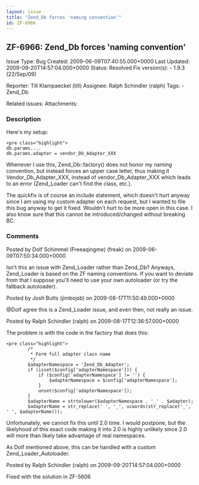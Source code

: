 ```yaml
---
layout: issue
title: "Zend_Db forces 'naming convention'"
id: ZF-6966
---
```


ZF-6966: Zend\_Db forces 'naming convention'
--------------------------------------------

 Issue Type: Bug Created: 2009-06-09T07:40:55.000+0000 Last Updated: 2009-09-20T14:57:04.000+0000 Status: Resolved Fix version(s): - 1.9.3 (22/Sep/09)
 
 Reporter:  Till Klampaeckel (till)  Assignee:  Ralph Schindler (ralph)  Tags: - Zend\_Db
 
 Related issues: 
 Attachments: 
### Description

Here's my setup:

 
    <pre class="highlight">
    db.params....
    db.params.adapter = vendor_Db_Adapter_XXX


Whenever I use this, Zend\_Db::factory() does not honor my naming convention, but instead forces an upper case letter, thus making it Vendor\_Db\_Adapter\_XXX, instead of vendor\_Db\_Adapter\_XXX which leads to an error (Zend\_Loader can't find the class, etc.).

The quickfix is of course an include statement, which doesn't hurt anyway since I am using my custom adapter on each request, but I wanted to file this bug anyway to get it fixed. Wouldn't hurt to be more open in this case. I also know sure that this cannot be introduced/changed without breaking BC.

 

 

### Comments

Posted by Dolf Schimmel (Freeaqingme) (freak) on 2009-06-09T07:50:34.000+0000

Isn't this an issue with Zend\_Loader rather than Zend\_Db? Anyways, Zend\_Loader is based on the ZF naming conventions. If you want to deviate from that I suppose you'll need to use your own autoloader (or try the fallback autoloader).

 

 

Posted by Josh Butts (jimbojsb) on 2009-08-17T11:50:49.000+0000

@Dolf agree this is a Zend\_Loader issue, and even then, not really an issue.

 

 

Posted by Ralph Schindler (ralph) on 2009-08-17T12:36:57.000+0000

The problem is with the code in the factory that does this:

 
    <pre class="highlight">
            /*
             * Form full adapter class name
             */
            $adapterNamespace = 'Zend_Db_Adapter';
            if (isset($config['adapterNamespace'])) {
                if ($config['adapterNamespace'] != '') {
                    $adapterNamespace = $config['adapterNamespace'];
                }
                unset($config['adapterNamespace']);
            }
            $adapterName = strtolower($adapterNamespace . '_' . $adapter);
            $adapterName = str_replace(' ', '_', ucwords(str_replace('_', ' ', $adapterName)));


Unfortunately, we cannot fix this until 2.0 time. I would postpone, but the likelyhood of this exact code making it into 2.0 is highly unlikely since 2.0 will more than likely take advantage of real namespaces.

As Dolf mentioned above, this can be handled with a custom Zend\_Loader\_Autoloader.

 

 

Posted by Ralph Schindler (ralph) on 2009-09-20T14:57:04.000+0000

Fixed with the solution in ZF-5606

 

 